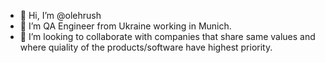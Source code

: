 - 👋 Hi, I’m @olehrush
- 👀 I’m QA  Engineer from Ukraine working in Munich. 
- 💞️ I’m looking to collaborate with companies that share same values and where quiality of the products/software have highest priority. 


<!---
olehrush/olehrush is a ✨ special ✨ repository because its `README.md` (this file) appears on your GitHub profile.
You can click the Preview link to take a look at your changes.
--->
